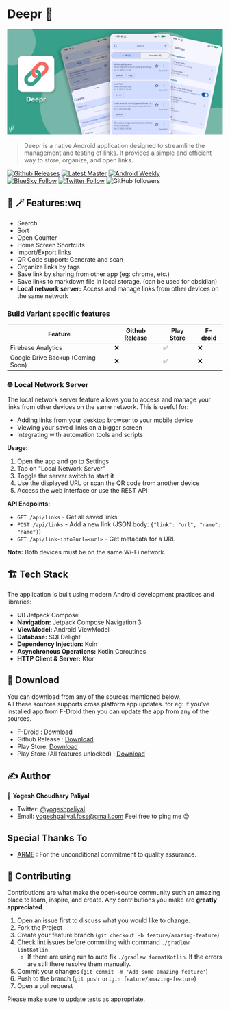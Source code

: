 # Deepr 🔗

![./fastlane/metadata/android/en-US/images/featureGraphic.png](./fastlane/metadata/android/en-US/images/featureGraphic.png)

> Deepr is a native Android application designed to streamline the management and testing of links.
> It provides a simple and efficient way to store, organize, and open links.

[![Github Releases](https://img.shields.io/github/v/release/yogeshpaliyal/Deepr?style=for-the-badge)](https://github.com/yogeshpaliyal/Deepr/releases/latest)
[![Latest Master](https://img.shields.io/badge/Master-master?color=7885FF&label=Build&logo=android&style=for-the-badge)](https://github.com/yogeshpaliyal/Deepr/releases/download/latest-master/app-debug.apk)
[![Android Weekly](https://img.shields.io/badge/Android%20Weekly-%23685-2CA3E6.svg?style=for-the-badge)](http://androidweekly.net/issues/issue-685)    
[![BlueSky Follow](https://img.shields.io/badge/Bluesky-Follow-blue?style=for-the-badge&logo=bluesky&logoColor=%23fff&color=%23333&labelColor=%230285FF)](https://bsky.app/profile/yogeshpaliyal.com)
[![Twitter Follow](https://img.shields.io/twitter/follow/yogeshpaliyal?label=Follow&style=social)](https://twitter.com/intent/follow?screen_name=yogeshpaliyal)
![GitHub followers](https://img.shields.io/github/followers/yogeshpaliyal)

## 🎩 🪄 Features:wq

- Search
- Sort
- Open Counter
- Home Screen Shortcuts
- Import/Export links
- QR Code support: Generate and scan
- Organize links by tags
- Save link by sharing from other app (eg: chrome, etc.)
- Save links to markdown file in local storage. (can be used for obsidian)
- **Local network server:** Access and manage links from other devices on the same network

### Build Variant specific features

| Feature                           | Github Release | Play Store | F-droid |
|-----------------------------------|----------------|------------|---------|
| Firebase Analytics                | ❌              | ✅          | ❌       |
| Google Drive Backup (Coming Soon) | ❌              | ✅          | ❌       |

### 🌐 Local Network Server

The local network server feature allows you to access and manage your links from other devices on
the same network. This is useful for:

- Adding links from your desktop browser to your mobile device
- Viewing your saved links on a bigger screen
- Integrating with automation tools and scripts

**Usage:**

1. Open the app and go to Settings
2. Tap on "Local Network Server"
3. Toggle the server switch to start it
4. Use the displayed URL or scan the QR code from another device
5. Access the web interface or use the REST API

**API Endpoints:**

- `GET /api/links` - Get all saved links
- `POST /api/links` - Add a new link (JSON body: `{"link": "url", "name": "name"}`)
- `GET /api/link-info?url=<url>` - Get metadata for a URL

**Note:** Both devices must be on the same Wi-Fi network.

## 🏗️ Tech Stack

The application is built using modern Android development practices and libraries:

- **UI:** Jetpack Compose
- **Navigation:** Jetpack Compose Navigation 3
- **ViewModel:** Android ViewModel
- **Database:** SQLDelight
- **Dependency Injection:** Koin
- **Asynchronous Operations:** Kotlin Coroutines
- **HTTP Client & Server:** Ktor

## 📲 Download

You can download from any of the sources mentioned below.  
All these sources supports cross platform app updates. for eg: if you've installed app from F-Droid
then you can update the app from any of the sources.

- F-Droid : [Download](https://f-droid.org/packages/com.yogeshpaliyal.deepr/)
- Github Release : [Download](https://github.com/yogeshpaliyal/Deepr/releases/latest)
- Play Store: [Download](https://play.google.com/store/apps/details?id=com.yogeshpaliyal.deepr)
- Play Store (All features
  unlocked) : [Download](https://play.google.com/store/apps/details?id=com.yogeshpaliyal.deepr.pro)

## ✍️ Author

👤 **Yogesh Choudhary Paliyal**

* Twitter: <a href="https://twitter.com/yogeshpaliyal" target="_blank">@yogeshpaliyal</a>
* Email: yogeshpaliyal.foss@gmail.com
  Feel free to ping me 😉

## Special Thanks To

- [ARME](https://github.com/ALE-ARME) : For the unconditional commitment to quality assurance.

## 🤝 Contributing

Contributions are what make the open-source community such an amazing place to learn, inspire, and
create. Any
contributions you make are **greatly appreciated**.

1. Open an issue first to discuss what you would like to change.
2. Fork the Project
3. Create your feature branch (`git checkout -b feature/amazing-feature`)
4. Check lint issues before commiting with command `./gradlew lintKotlin`.
    - If there are using run to auto fix `./gradlew formatKotlin`. If the errors are still there
      resolve them manually.
6. Commit your changes (`git commit -m 'Add some amazing feature'`)
7. Push to the branch (`git push origin feature/amazing-feature`)
8. Open a pull request

Please make sure to update tests as appropriate.
